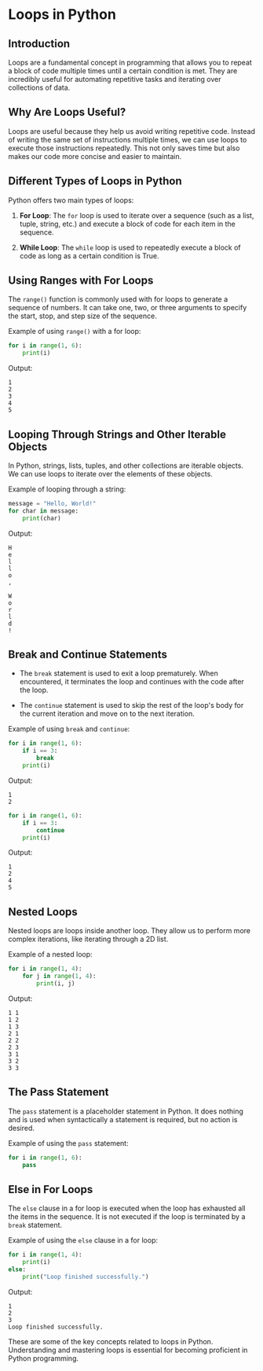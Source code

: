# Loops in Python

## Introduction

Loops are a fundamental concept in programming that allows you to repeat a block of code multiple times until a certain condition is met. They are incredibly useful for automating repetitive tasks and iterating over collections of data.

## Why Are Loops Useful?

Loops are useful because they help us avoid writing repetitive code. Instead of writing the same set of instructions multiple times, we can use loops to execute those instructions repeatedly. This not only saves time but also makes our code more concise and easier to maintain.

## Different Types of Loops in Python

Python offers two main types of loops:

1. **For Loop**: The `for` loop is used to iterate over a sequence (such as a list, tuple, string, etc.) and execute a block of code for each item in the sequence.

2. **While Loop**: The `while` loop is used to repeatedly execute a block of code as long as a certain condition is True.

## Using Ranges with For Loops

The `range()` function is commonly used with for loops to generate a sequence of numbers. It can take one, two, or three arguments to specify the start, stop, and step size of the sequence.

Example of using `range()` with a for loop:

```python
for i in range(1, 6):
    print(i)
```

Output:
```
1
2
3
4
5
```

## Looping Through Strings and Other Iterable Objects

In Python, strings, lists, tuples, and other collections are iterable objects. We can use loops to iterate over the elements of these objects.

Example of looping through a string:

```python
message = "Hello, World!"
for char in message:
    print(char)
```

Output:
```
H
e
l
l
o
,
 
W
o
r
l
d
!
```

## Break and Continue Statements

- The `break` statement is used to exit a loop prematurely. When encountered, it terminates the loop and continues with the code after the loop.

- The `continue` statement is used to skip the rest of the loop's body for the current iteration and move on to the next iteration.

Example of using `break` and `continue`:

```python
for i in range(1, 6):
    if i == 3:
        break
    print(i)
```

Output:
```
1
2
```

```python
for i in range(1, 6):
    if i == 3:
        continue
    print(i)
```

Output:
```
1
2
4
5
```

## Nested Loops

Nested loops are loops inside another loop. They allow us to perform more complex iterations, like iterating through a 2D list.

Example of a nested loop:

```python
for i in range(1, 4):
    for j in range(1, 4):
        print(i, j)
```

Output:
```
1 1
1 2
1 3
2 1
2 2
2 3
3 1
3 2
3 3
```

## The Pass Statement

The `pass` statement is a placeholder statement in Python. It does nothing and is used when syntactically a statement is required, but no action is desired.

Example of using the `pass` statement:

```python
for i in range(1, 6):
    pass
```

## Else in For Loops

The `else` clause in a for loop is executed when the loop has exhausted all the items in the sequence. It is not executed if the loop is terminated by a `break` statement.

Example of using the `else` clause in a for loop:

```python
for i in range(1, 4):
    print(i)
else:
    print("Loop finished successfully.")
```

Output:
```
1
2
3
Loop finished successfully.
```

These are some of the key concepts related to loops in Python. Understanding and mastering loops is essential for becoming proficient in Python programming.